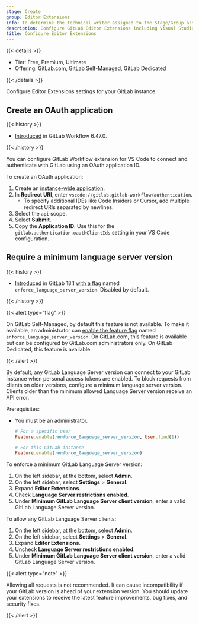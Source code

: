 ```yaml
---
stage: Create
group: Editor Extensions
info: To determine the technical writer assigned to the Stage/Group associated with this page, see https://handbook.gitlab.com/handbook/product/ux/technical-writing/#assignments
description: Configure GitLab Editor Extensions including Visual Studio Code, JetBrains IDEs, Visual Studio, Eclipse and Neovim.
title: Configure Editor Extensions
---
```


{{< details >}}

- Tier: Free, Premium, Ultimate
- Offering: GitLab.com, GitLab Self-Managed, GitLab Dedicated

{{< /details >}}

Configure Editor Extensions settings for your GitLab instance.

## Create an OAuth application

{{< history >}}

- [Introduced](https://gitlab.com/gitlab-org/gitlab-vscode-extension/-/merge_requests/2738) in GitLab Workflow 6.47.0.

{{< /history >}}

You can configure GitLab Workflow extension for VS Code to connect and authenticate with GitLab using an OAuth application ID.

To create an OAuth application:

1. Create an [instance-wide application](../../integration/oauth_provider.md#create-an-instance-wide-application).
1. In **Redirect URI**, enter `vscode://gitlab.gitlab-workflow/authentication`.
   - To specify additional IDEs like Code Insiders or Cursor,
     add multiple redirect URIs separated by newlines.
1. Select the `api` scope.
1. Select **Submit**.
1. Copy the **Application ID**. Use this for the `gitlab.authentication.oauthClientIds` setting in your VS Code configuration.

## Require a minimum language server version

{{< history >}}

- [Introduced](https://gitlab.com/gitlab-org/gitlab/-/issues/541744) in GitLab 18.1 [with a flag](../feature_flags/_index.md) named `enforce_language_server_version`. Disabled by default.

{{< /history >}}

{{< alert type="flag" >}}

On GitLab Self-Managed, by default this feature is not available. To make it available, an administrator can [enable the feature flag](../feature_flags/_index.md) named `enforce_language_server_version`.
On GitLab.com, this feature is available but can be configured by GitLab.com administrators only.
On GitLab Dedicated, this feature is available.

{{< /alert >}}

By default, any GitLab Language Server version can connect to your GitLab instance when
personal access tokens are enabled. To block requests from clients on older versions,
configure a minimum language server version. Clients older than the minimum allowed
Language Server version receive an API error.

Prerequisites:

- You must be an administrator.

  ```ruby
  # For a specific user
  Feature.enable(:enforce_language_server_version, User.find(1))

  # For this GitLab instance
  Feature.enable(:enforce_language_server_version)
  ```

To enforce a minimum GitLab Language Server version:

1. On the left sidebar, at the bottom, select **Admin**.
1. On the left sidebar, select **Settings** > **General**.
1. Expand **Editor Extensions**.
1. Check **Language Server restrictions enabled**.
1. Under **Minimum GitLab Language Server client version**, enter a valid GitLab Language Server version.

To allow any GitLab Language Server clients:

1. On the left sidebar, at the bottom, select **Admin**.
1. On the left sidebar, select **Settings** > **General**.
1. Expand **Editor Extensions**.
1. Uncheck **Language Server restrictions enabled**.
1. Under **Minimum GitLab Language Server client version**, enter a valid GitLab Language Server version.

{{< alert type="note" >}}

Allowing all requests is not recommended. It can cause incompatibility if your
GitLab version is ahead of your extension version. You should update your extensions
to receive the latest feature improvements, bug fixes, and security fixes.

{{< /alert >}}
